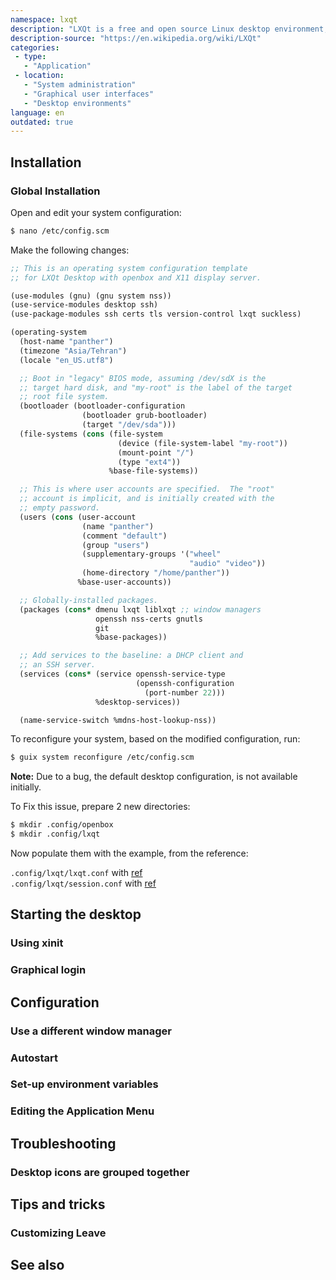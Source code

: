 ```yaml
---
namespace: lxqt
description: "LXQt is a free and open source Linux desktop environment, that was formed from the merger of the LXDE and Razor-qt projects."
description-source: "https://en.wikipedia.org/wiki/LXQt"
categories:
 - type:
   - "Application"
 - location:
   - "System administration"
   - "Graphical user interfaces"
   - "Desktop environments"
language: en
outdated: true
---
```


## Installation

### Global Installation

Open and edit your system configuration:

```bash
$ nano /etc/config.scm
```

Make the following changes:

```scheme
;; This is an operating system configuration template
;; for LXQt Desktop with openbox and X11 display server.

(use-modules (gnu) (gnu system nss))
(use-service-modules desktop ssh)
(use-package-modules ssh certs tls version-control lxqt suckless)

(operating-system
  (host-name "panther")
  (timezone "Asia/Tehran")
  (locale "en_US.utf8")

  ;; Boot in "legacy" BIOS mode, assuming /dev/sdX is the
  ;; target hard disk, and "my-root" is the label of the target
  ;; root file system.
  (bootloader (bootloader-configuration
                (bootloader grub-bootloader)
                (target "/dev/sda")))
  (file-systems (cons (file-system
                        (device (file-system-label "my-root"))
                        (mount-point "/")
                        (type "ext4"))
                      %base-file-systems))

  ;; This is where user accounts are specified.  The "root"
  ;; account is implicit, and is initially created with the
  ;; empty password.
  (users (cons (user-account
                (name "panther")
                (comment "default")
                (group "users")
                (supplementary-groups '("wheel"
                                        "audio" "video"))
                (home-directory "/home/panther"))
               %base-user-accounts))

  ;; Globally-installed packages.
  (packages (cons* dmenu lxqt liblxqt ;; window managers
                   openssh nss-certs gnutls
                   git
                   %base-packages))

  ;; Add services to the baseline: a DHCP client and
  ;; an SSH server.
  (services (cons* (service openssh-service-type
                            (openssh-configuration
                              (port-number 22)))
                   %desktop-services))

  (name-service-switch %mdns-host-lookup-nss))
```

To reconfigure your system, based on the modified configuration, run:

```bash
$ guix system reconfigure /etc/config.scm
```

**Note:** Due to a bug, the default desktop configuration, is not available initially.

To Fix this issue, prepare 2 new directories:

```bash
$ mkdir .config/openbox
$ mkdir .config/lxqt
```

Now populate them with the example, from the reference:

`.config/lxqt/lxqt.conf` with [ref](https://github.com/lxqt/lxqt-session/blob/master/config/lxqt.conf)  
`.config/lxqt/session.conf` with [ref](https://github.com/lxqt/lxqt-session/blob/master/config/session.conf)

## Starting the desktop

### Using xinit

### Graphical login

## Configuration

### Use a different window manager

### Autostart

### Set-up environment variables

### Editing the Application Menu

## Troubleshooting

### Desktop icons are grouped together

## Tips and tricks

### Customizing Leave

## See also
